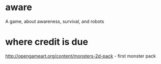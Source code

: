 aware
=====

A game, about awareness, survival, and robots

where credit is due
===================

http://opengameart.org/content/monsters-2d-pack - first monster pack